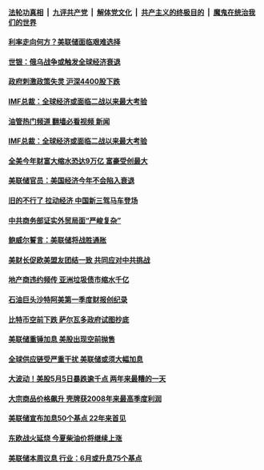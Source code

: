 ####  [法轮功真相](../../../../basic/blob/master/README.md?t=05270601) &nbsp;|&nbsp; [九评共产党](../../../../9ping.md/blob/master/README.md?t=05270601) &nbsp;|&nbsp; [解体党文化](../../../../jtdwh.md/blob/master/README.md?t=05270601)  &nbsp;|&nbsp; [共产主义的终极目的](../../../../gczydzjmd.md/blob/master/README.md?t=05270601) &nbsp;|&nbsp; [魔鬼在统治我们的世界](../../../../mgztzwmdsj.md/blob/master/README.md?t=05270601) 

#### [利率走向何方？美联储面临艰难选择](../pages/soh7/623753.md?t=05270601) 
#### [世银：俄乌战争或触发全球经济衰退](../pages/soh7/623663.md?t=05270601) 
#### [政府刺激政策失灵 沪深4400股下跌](../pages/soh7/623129.md?t=05270601) 
#### [IMF总裁：全球经济或面临二战以来最大考验](../pages/soh7/622973.md?t=05270601) 
#### [油管热门频道 翻墙必看视频 新闻](http://45.76.130.85:81/youtube.html?05270601)
#### [IMF总裁：全球经济或面临二战以来最大考验](../pages/soh7/622973.md?t=05270601) 
#### [全美今年财富大缩水恐达9万亿 富豪受创最大](../pages/soh7/622946.md?t=05270601) 
#### [美联储官员：美国经济今年不会陷入衰退](../pages/soh7/622310.md?t=05270601) 
#### [旧的不行了 拉动经济 中国新三驾马车登场](../pages/soh7/622178.md?t=05270601) 
#### [中共商务部证实外贸局面“严峻复杂”](../pages/soh7/622166.md?t=05270601) 
#### [鲍威尔誓言：美联储将战胜通胀](../pages/soh7/621551.md?t=05270601) 
#### [美财长促欧美盟友团结一致 共同应对中共挑战](../pages/soh7/621401.md?t=05270601) 
#### [地产商违约频传 亚洲垃圾债市缩水千亿](../pages/soh7/621191.md?t=05270601) 
#### [石油巨头沙特阿美第一季度财报创纪录](../pages/soh7/620948.md?t=05270601) 
#### [比特币空前下跌 萨尔瓦多政府试图抄底](../pages/soh7/619483.md?t=05270601) 
#### [美联储重锤加息 美股出现空前抛售 ](../pages/soh7/619186.md?t=05270601) 
#### [全球供应链受严重干扰 美联储或须大幅加息 ](../pages/soh7/618673.md?t=05270601) 
#### [大波动！美股5月5日暴跌逾千点 两年来最糟的一天](../pages/soh7/618436.md?t=05270601) 
#### [大宗商品价格飙升 壳牌获2008年来最高季度利润](../pages/soh7/618235.md?t=05270601) 
#### [美联储宣布加息50个基点 22年来首见](../pages/soh7/618106.md?t=05270601) 
#### [东欧战火延烧 今夏柴油价将继续上涨](../pages/soh7/617323.md?t=05270601) 
#### [美联储本周议息 行业：6月或升息75个基点](../pages/soh7/617329.md?t=05270601) 
<img src='http://gfw-breaker.win/goodnews/indexes/soh7.md' width='0px' height='0px'/>
